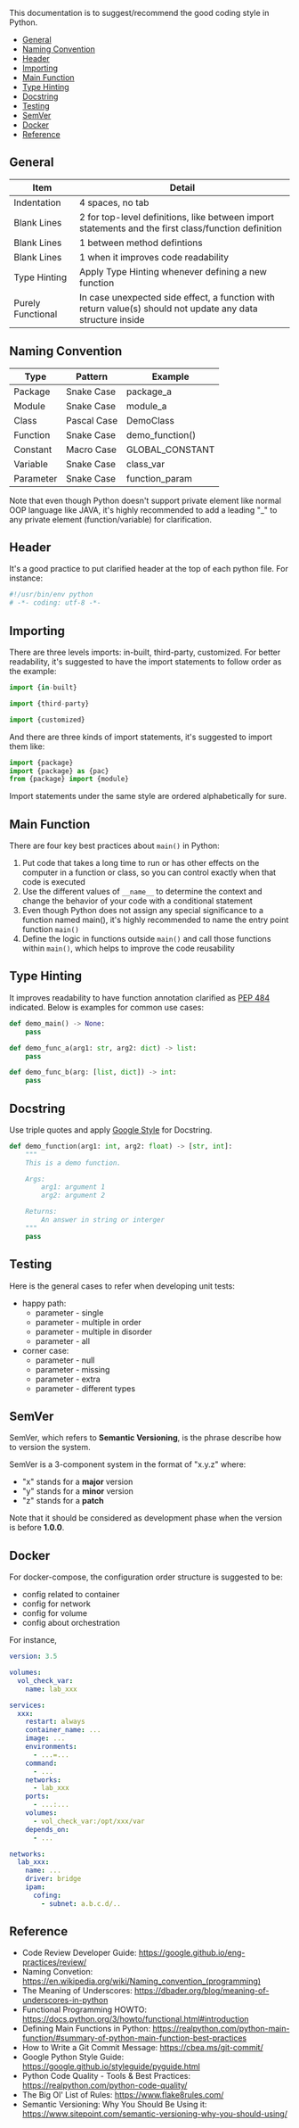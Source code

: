 
This documentation is to suggest/recommend the good coding style in Python.

- [General](#general)
- [Naming Convention](#naming-convention)
- [Header](#header)
- [Importing](#importing)
- [Main Function](#main-function)
- [Type Hinting](#type-hinting)
- [Docstring](#docstring)
- [Testing](#testing)
- [SemVer](#semver)
- [Docker](#docker)
- [Reference](#reference)


## General
| Item | Detail |
| --- | --- |
| Indentation | 4 spaces, no tab |
| Blank Lines | 2 for top-level definitions, like between import statements and the first class/function definition |
| Blank Lines | 1 between method defintions |
| Blank Lines | 1 when it improves code readability |
| Type Hinting | Apply Type Hinting whenever defining a new function |
| Purely Functional | In case unexpected side effect, a function with return value(s) should not update any data structure inside |


## Naming Convention
| Type | Pattern | Example |
| --- | --- | --- |
| Package | Snake Case | package_a |
| Module | Snake Case | module_a |
| Class | Pascal Case | DemoClass |
| Function | Snake Case | demo_function() |
| Constant | Macro Case | GLOBAL_CONSTANT |
| Variable | Snake Case | class_var |
| Parameter | Snake Case | function_param |

Note that even though Python doesn't support private element like normal OOP language like JAVA, it's highly recommended to add a leading "_" to any private element (function/variable) for clarification.


## Header
It's a good practice to put clarified header at the top of each python file. For instance:

```py
#!/usr/bin/env python
# -*- coding: utf-8 -*-
```


## Importing
There are three levels imports: in-built, third-party, customized. For better readability, it's suggested to have the import statements to follow order as the example:

```py
import {in-built}

import {third-party}

import {customized}
```

And there are three kinds of import statements, it's suggested to import them like:

```py
import {package}
import {package} as {pac}
from {package} import {module}
```

Import statements under the same style are ordered alphabetically for sure.


## Main Function
There are four key best practices about `main()` in Python:
1. Put code that takes a long time to run or has other effects on the computer in a function or class, so you can control exactly when that code is executed
2. Use the different values of `__name__` to determine the context and change the behavior of your code with a conditional statement
3. Even though Python does not assign any special significance to a function named main(), it's highly recommended to name the entry point function `main()`
4. Define the logic in functions outside `main()` and call those functions within `main()`, which helps to improve the code reusability


## Type Hinting
It improves readability to have function annotation clarified as [PEP 484](https://www.python.org/dev/peps/pep-0484/) indicated. Below is examples for common use cases:

```py
def demo_main() -> None:
    pass

def demo_func_a(arg1: str, arg2: dict) -> list:
    pass

def demo_func_b(arg: [list, dict]) -> int:
    pass
```


## Docstring
Use triple quotes and apply [Google Style](https://google.github.io/styleguide/pyguide.html) for Docstring.

```py
def demo_function(arg1: int, arg2: float) -> [str, int]:
    """
    This is a demo function.

    Args:
        arg1: argument 1
        arg2: argument 2

    Returns:
        An answer in string or interger
    """
    pass
```


## Testing
Here is the general cases to refer when developing unit tests:
- happy path:
  - parameter - single
  - parameter - multiple in order
  - parameter - multiple in disorder
  - parameter - all
- corner case:
  - parameter - null
  - parameter - missing
  - parameter - extra
  - parameter - different types

## SemVer
SemVer, which refers to __Semantic Versioning__, is the phrase describe how to version the system.

SemVer is a 3-component system in the format of "x.y.z" where:
- "x" stands for a __major__ version
- "y" stands for a __minor__ version
- "z" stands for a __patch__

Note that it should be considered as development phase when the version is before __1.0.0__.


## Docker
For docker-compose, the configuration order structure is suggested to be:
- config related to container
- config for network
- config for volume
- config about orchestration

For instance,
```yaml
version: 3.5

volumes:
  vol_check_var:
    name: lab_xxx

services:
  xxx:
    restart: always
    container_name: ...
    image: ...
    environments:
      - ...=...
    command:
      - ...
    networks:
      - lab_xxx
    ports:
      - ...:...
    volumes:
      - vol_check_var:/opt/xxx/var
    depends_on:
      - ...

networks:
  lab_xxx:
    name: ...
    driver: bridge
    ipam:
      cofing:
        - subnet: a.b.c.d/..
```


## Reference
- Code Review Developer Guide: https://google.github.io/eng-practices/review/
- Naming Convetion: https://en.wikipedia.org/wiki/Naming_convention_(programming)
- The Meaning of Underscores: https://dbader.org/blog/meaning-of-underscores-in-python
- Functional Programming HOWTO: https://docs.python.org/3/howto/functional.html#introduction
- Defining Main Functions in Python: https://realpython.com/python-main-function/#summary-of-python-main-function-best-practices
- How to Write a Git Commit Message: https://cbea.ms/git-commit/
- Google Python Style Guide: https://google.github.io/styleguide/pyguide.html
- Python Code Quality - Tools & Best Practices: https://realpython.com/python-code-quality/
- The Big Ol' List of Rules: https://www.flake8rules.com/
- Semantic Versioning: Why You Should Be Using it: https://www.sitepoint.com/semantic-versioning-why-you-should-using/
